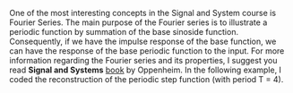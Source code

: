 One of the most interesting concepts in the Signal and System course is Fourier Series. The main purpose of the Fourier series is to illustrate a periodic function by summation of the base sinoside function. Consequently, if we have the impulse response of the base function, we can have the response of the base periodic function to the input. For more information regarding the Fourier series and its properties, I suggest you read **Signal and Systems** [book](https://www.amazon.com/Signals-Systems-2nd-Alan-Oppenheim/dp/0138147574) by Oppenheim.
In the following example, I coded the reconstruction of the periodic step function (with period T = 4).